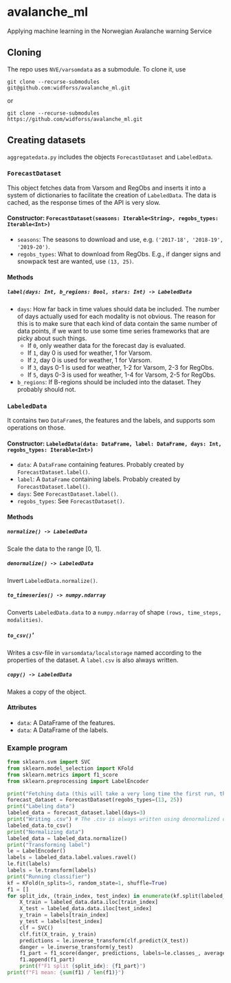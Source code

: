 # avalanche_ml
Applying machine learning in the Norwegian Avalanche warning Service

## Cloning
The repo uses `NVE/varsomdata` as a submodule. To clone it, use

    git clone --recurse-submodules git@github.com:widforss/avalanche_ml.git
or

    git clone --recurse-submodules https://github.com/widforss/avalanche_ml.git

## Creating datasets
`aggregatedata.py` includes the objects `ForecastDataset` and `LabeledData`.

### `ForecastDataset`
This object fetches data from Varsom and RegObs and inserts it into a system of dictionaries
to facilitate the creation of `LabeledData`. The data is cached, as the response times of the API
is very slow.

#### Constructor: `ForecastDataset(seasons: Iterable<String>, regobs_types: Iterable<Int>)`
* `seasons`: The seasons to download and use, e.g. `('2017-18', '2018-19', '2019-20')`.
* `regobs_types`: What to download from RegObs. E.g., if danger signs and snowpack test are
  wanted, use `(13, 25)`.

#### Methods
##### `label(days: Int, b_regions: Bool, stars: Int) -> LabeledData`
* `days`: How far back in time values should data be included. 
  The number of days actually used for each modality is not obvious.
  The reason for this is to make sure that each kind of data contain
  the same number of data points, if we want to use some time series
  frameworks that are picky about such things.
  * If `0`, only weather data for the forecast day is evaluated.
  * If `1`, day 0 is used for weather, 1 for Varsom.
  * If `2`, day 0 is used for weather, 1 for Varsom.
  * If `3`, days 0-1 is used for weather, 1-2 for Varsom, 2-3 for RegObs.
  * If `5`, days 0-3 is used for weather, 1-4 for Varsom, 2-5 for RegObs.
* `b_regions`: If B-regions should be included into the dataset.
  They probably should not.

### `LabeledData`
It contains two `DataFrame`s, the features and the labels, and supports som operations on those.

#### Constructor: `LabeledData(data: DataFrame, label: DataFrame, days: Int, regobs_types: Iterable<Int>)`
* `data`: A `DataFrame` containing features. Probably created by `ForecastDataset.label()`.
* `label`: A `DataFrame` containing labels. Probably created by `ForecastDataset.label()`.
* `days`: See `ForecastDataset.label()`.
* `regobs_types`: See `ForecastDataset()`.

#### Methods
##### `normalize() -> LabeledData`
Scale the data to the range [0, 1].

##### `denormalize() -> LabeledData`
Invert `LabeledData.normalize()`.

##### `to_timeseries() -> numpy.ndarray`
Converts `LabeledData.data` to a `numpy.ndarray` of shape `(rows, time_steps, modalities)`.

##### `to_csv()`'
Writes a csv-file in `varsomdata/localstorage` named according to the properties of the dataset.
A `label.csv` is also always written.

##### `copy() -> LabeledData`
Makes a copy of the object.

#### Attributes
* `data`: A DataFrame of the features.
* `data`: A DataFrame of the labels.

### Example program
```python
from sklearn.svm import SVC
from sklearn.model_selection import KFold
from sklearn.metrics import f1_score
from sklearn.preprocessing import LabelEncoder

print("Fetching data (this will take a very long time the first run, then it is cached)")
forecast_dataset = ForecastDataset(regobs_types=(13, 25))
print("Labeling data")
labeled_data = forecast_dataset.label(days=3)
print("Writing .csv") # The .csv is always written using denormalized data.
labeled_data.to_csv()
print("Normalizing data")
labeled_data = labeled_data.normalize()
print("Transforming label")
le = LabelEncoder()
labels = labeled_data.label.values.ravel()
le.fit(labels)
labels = le.transform(labels)
print("Running classifier")
kf = KFold(n_splits=5, random_state=1, shuffle=True)
f1 = []
for split_idx, (train_index, test_index) in enumerate(kf.split(labeled_data.data)):
    X_train = labeled_data.data.iloc[train_index]
    X_test = labeled_data.data.iloc[test_index]
    y_train = labels[train_index]
    y_test = labels[test_index]
    clf = SVC()
    clf.fit(X_train, y_train)
    predictions = le.inverse_transform(clf.predict(X_test))
    danger = le.inverse_transform(y_test)
    f1_part = f1_score(danger, predictions, labels=le.classes_, average='weighted')
    f1.append(f1_part)
    print(f"F1 split {split_idx}: {f1_part}")
print(f"F1 mean: {sum(f1) / len(f1)}")
```